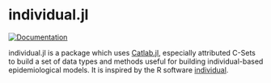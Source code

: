 # individual.jl

<!-- badges start -->
[![Documentation](https://github.com/slwu89/individual.jl/actions/workflows/docs.yml/badge.svg?branch=main)](https://slwu89.github.io/individual.jl/dev/)
<!-- badges end -->

individual.jl is a package which uses [Catlab.jl](https://algebraicjulia.github.io/Catlab.jl/stable/),
especially attributed C-Sets to build a set of data types and methods useful for building
individual-based epidemiological models. It is inspired by the R software [individual](https://mrc-ide.github.io/individual/).
